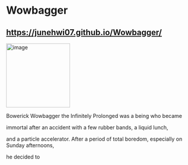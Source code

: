 # Wowbagger
## https://junehwi07.github.io/Wowbagger/


<img width="172" height="172" alt="image" src="https://github.com/user-attachments/assets/9cbdbaaa-2a6e-46c3-aa67-cabf8f234c39" />



Bowerick Wowbagger the Infinitely Prolonged was a being who became 

immortal after an accident with a few rubber bands, a liquid lunch, 

and a particle accelerator. After a period of total boredom, especially on Sunday afternoons, 

he decided to
